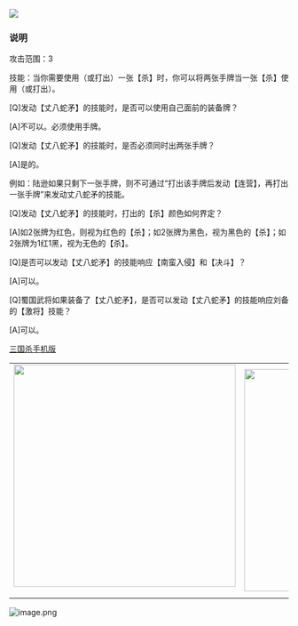 ![](resource:assets/images/card/card_114.png) 


### 说明
攻击范围：3

技能：当你需要使用（或打出）一张【杀】时，你可以将两张手牌当一张【杀】使用（或打出）。





[Q]发动【丈八蛇矛】的技能时，是否可以使用自己面前的装备牌？

[A]不可以。必须使用手牌。



[Q]发动【丈八蛇矛】的技能时，是否必须同时出两张手牌？

[A]是的。

例如：陆逊如果只剩下一张手牌，则不可通过“打出该手牌后发动【连营】，再打出一张手牌”来发动丈八蛇矛的技能。



[Q]发动【丈八蛇矛】的技能时，打出的【杀】颜色如何界定？

[A]如2张牌为红色，则视为红色的【杀】；如2张牌为黑色，视为黑色的【杀】；如2张牌为1红1黑，视为无色的【杀】。



[Q]是否可以发动【丈八蛇矛】的技能响应【南蛮入侵】和【决斗】？

[A]可以。



[Q]蜀国武将如果装备了【丈八蛇矛】，是否可以发动【丈八蛇矛】的技能响应刘备的【激将】技能？

[A]可以。

 [三国杀手机版](https://apps.apple.com/cn/app/%E4%B8%89%E5%9B%BD%E6%9D%80%E9%97%AE%E9%A2%98%E7%AD%94%E7%96%91/id527602078)
    <div style="text-align: center"><table><tr>
    <td style="text-align: center">
<img src="https://is4-ssl.mzstatic.com/image/thumb/PurpleSource116/v4/1b/38/06/1b380673-fa07-7d70-76af-cc625e8e7894/97f20edf-1616-4b93-9e88-fbaebfe22faf_page-0.jpg/460x0w.webp" height="400">
</td>
<td style="text-align: center">
<img src="https://is5-ssl.mzstatic.com/image/thumb/PurpleSource126/v4/f6/ae/05/f6ae053d-def3-e9be-a991-74954202adad/7a500a3f-0dc0-4c7a-8287-6eed7e11d2b4_page-1.jpg/460x0w.webp" height="400">
</td>
<td style="text-align: center">
<img src="https://is2-ssl.mzstatic.com/image/thumb/PurpleSource126/v4/f3/38/97/f33897de-2a22-ec13-1832-60c35c10fe7c/7fbfdcd6-9f03-45ce-8dc1-bad59b0e5f5d_page-2.jpg/460x0w.webp" height="400">
</td>
<td style="text-align: center">
<img src="https://is2-ssl.mzstatic.com/image/thumb/PurpleSource116/v4/7c/bf/db/7cbfdbb7-8d99-a661-c3a7-bc4e3fdb840a/5e805d5e-b991-4341-bdf6-233a5dd8d703_page-3.jpg/460x0w.webp" height="400">
</td>
</tr>
</table>
</div>
    
 ![image.png](https://s2.loli.net/2022/01/10/Z85EF3hBpvU41oI.png)
